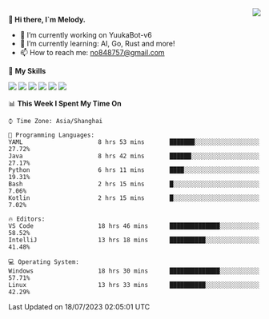 <a href="#">
  <img align="right" src="https://github-readme-stats.vercel.app/api?username=melodyyuuka&count_private=true&show_icons=true" />
</a>

**👋 Hi there, I`m Melody.**

- 🔭 I’m currently working on YuukaBot-v6
- 🌱 I’m currently learning: AI, Go, Rust and more!
- 📫 How to reach me: no848757@gmail.com

🌟 **My Skills** 

![](https://img.shields.io/badge/-Python-3e74a2?style=flat-square&logo=Python&logoColor=fff)
![](https://img.shields.io/badge/-Java-007396?style=flat-square&logo=OpenJDK&logoColor=fff)
![](https://img.shields.io/badge/-Node.js-339933?style=flat-square&logo=Node.js&logoColor=fff)
![](https://img.shields.io/badge/-Git-f05032?style=flat-square&logo=git&logoColor=fff)
![](https://img.shields.io/badge/-PostgreSQL-4169e1?style=flat-square&logo=PostgreSQL&logoColor=fff)
![](https://img.shields.io/badge/-VSCode-007acc?style=flat-square&logo=Visual-Studio-Code&logoColor=fff)


<!--START_SECTION:waka-->
📊 **This Week I Spent My Time On** 

```text
⌚︎ Time Zone: Asia/Shanghai

💬 Programming Languages: 
YAML                     8 hrs 53 mins       ███████░░░░░░░░░░░░░░░░░░   27.72% 
Java                     8 hrs 42 mins       ██████░░░░░░░░░░░░░░░░░░░   27.17% 
Python                   6 hrs 11 mins       ████░░░░░░░░░░░░░░░░░░░░░   19.31% 
Bash                     2 hrs 15 mins       █░░░░░░░░░░░░░░░░░░░░░░░░   7.06% 
Kotlin                   2 hrs 15 mins       █░░░░░░░░░░░░░░░░░░░░░░░░   7.02%

🔥 Editors: 
VS Code                  18 hrs 46 mins      ██████████████░░░░░░░░░░░   58.52% 
IntelliJ                 13 hrs 18 mins      ██████████░░░░░░░░░░░░░░░   41.48%

💻 Operating System: 
Windows                  18 hrs 30 mins      ██████████████░░░░░░░░░░░   57.71% 
Linux                    13 hrs 33 mins      ██████████░░░░░░░░░░░░░░░   42.29%

```


 Last Updated on 18/07/2023 02:05:01 UTC
<!--END_SECTION:waka-->
